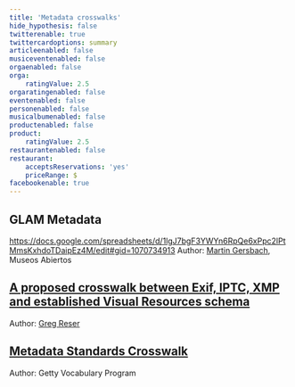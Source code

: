 ```yaml
---
title: 'Metadata crosswalks'
hide_hypothesis: false
twitterenable: true
twittercardoptions: summary
articleenabled: false
musiceventenabled: false
orgaenabled: false
orga:
    ratingValue: 2.5
orgaratingenabled: false
eventenabled: false
personenabled: false
musicalbumenabled: false
productenabled: false
product:
    ratingValue: 2.5
restaurantenabled: false
restaurant:
    acceptsReservations: 'yes'
    priceRange: $
facebookenable: true
---
```


## GLAM Metadata
https://docs.google.com/spreadsheets/d/1lgJ7bgF3YWYn6RpQe6xPpc2lPtMmsKxhdoTDaipEz4M/edit#gid=1070734913
Author: [Martin Gersbach](mailto:mg@museosabiertos.org), Museos Abiertos

## [A proposed crosswalk between Exif, IPTC, XMP and established Visual Resources schema](http://metadatadeluxe.pbworks.com/w/page/20792227/Crosswalk)
Author: [Greg Reser](mailto:grese@ucsd.edu) 


## [Metadata Standards Crosswalk](http://www.getty.edu/research/publications/electronic_publications/intrometadata/crosswalks.html)
Author: Getty Vocabulary Program
